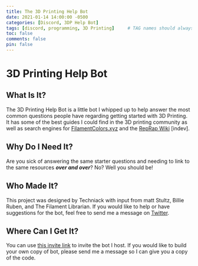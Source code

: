 ```yaml
---
title: The 3D Printing Help Bot
date: 2021-01-14 14:00:00 -0500
categories: [Discord, 3DP Help Bot]
tags: [discord, programming, 3D Printing]     # TAG names should always be lowercase
toc: false
comments: false
pin: false
---
```

# 3D Printing Help Bot
## What Is It?
The 3D Printing Help Bot is a little bot I whipped up to help answer the most common questions people have regarding getting started with 3D Printing. It has some of the best guides I could find in the 3D printing community as well as search engines for [FilamentColors.xyz](https://filamentcolors.xyz) and the [RepRap Wiki](https://reprap.org) [indev].

## Why Do I Need It?
Are you sick of answering the same starter questions and needing to link to the same resources ***over and over***? No? Well you should be!

## Who Made It?
This project was designed by Techniack with input from matt Stultz, Billie Ruben, and The Filament Librarian. If you would like to help or have suggestions for the bot, feel free to send me a message on [Twitter](https://twitter.com/Techniack).

## Where Can I Get It?
You can use [this invite link](https://discord.com/api/oauth2/authorize?client_id=789331222815047740&permissions=1611656256&scope=bot%20applications.commands) to invite the bot I host. If you would like to build your own copy of bot, please send me a message so I can give you a copy of the code.
